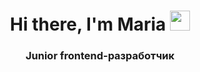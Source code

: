<h1 align="center">Hi there, I'm Maria
<img src="https://github.com/blackcater/blackcater/raw/main/images/Hi.gif" height="32"/></h1><h3 align="center">Junior frontend-разработчик</h3>

